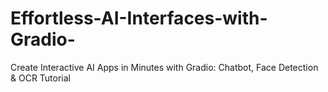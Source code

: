 # Effortless-AI-Interfaces-with-Gradio-
Create Interactive AI Apps in Minutes with Gradio: Chatbot, Face Detection &amp;  OCR Tutorial
